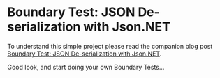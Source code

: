 # Boundary Test: JSON De-serialization with Json.NET

To understand this simple project please read the companion blog post [Boundary Test: JSON De-serialization with Json.NET](http://tales-of-agile-adoption.blogspot.com/2015/05/boundary-test-json-de-serialization.html "Boundary Test: JSON De-serialization with Json.NET").

Good look, and start doing your own Boundary Tests...
